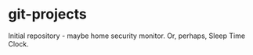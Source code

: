 git-projects
============

Initial repository - maybe home security monitor.
Or, perhaps, Sleep Time Clock.
